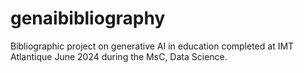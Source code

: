 # genaibibliography
Bibliographic project on generative AI in education completed at IMT Atlantique June 2024 during the MsC, Data Science.

